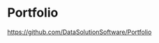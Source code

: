 # Portfolio

https://github.com/DataSolutionSoftware/Portfolio        
  
  
        
     
   
  
       
  
  
 
    
 
   
  
   
     
